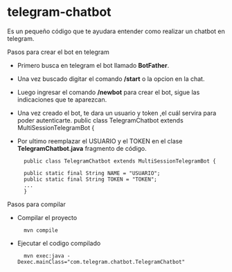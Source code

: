 # telegram-chatbot
Es un pequeño código que te ayudara entender como realizar un chatbot en telegram.

Pasos para crear el bot en telegram
- Primero busca en telegram el bot llamado **BotFather**.
- Una vez buscado digitar el comando **/start** o la opcion en la chat.
- Luego ingresar el comando **/newbot** para crear el bot, sigue las indicaciones que te aparezcan.
- Una vez creado el bot, te dara un usuario y token ,el cuál servira para poder autenticarte.
        public class TelegramChatbot extends MultiSessionTelegramBot {
- Por ultimo reemplazar el USUARIO y el TOKEN en el clase **TelegramChatbot.java** fragmento de código.

        public class TelegramChatbot extends MultiSessionTelegramBot {

        public static final String NAME = "USUARIO";
        public static final String TOKEN = "TOKEN";
        ...
        }

Pasos para compilar



- Compilar el proyecto

        mvn compile

- Ejecutar el codigo compilado

        mvn exec:java -Dexec.mainClass="com.telegram.chatbot.TelegramChatbot"